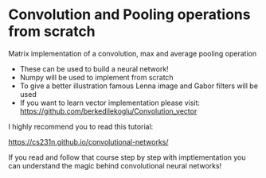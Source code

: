 # Convolution and Pooling operations from scratch

Matrix implementation of a convolution, max and average pooling operation

* These can be used to build a neural network!
* Numpy will be used to implement from scratch
* To give a better illustration famous Lenna image and Gabor filters will be used
* If you want to learn vector implementation please visit: https://github.com/berkedilekoglu/Convolution_vector

I highly recommend you to read this tutorial:

https://cs231n.github.io/convolutional-networks/

If you read and follow that course step by step with imptlementation you can understand the magic behind convolutional neural networks!

